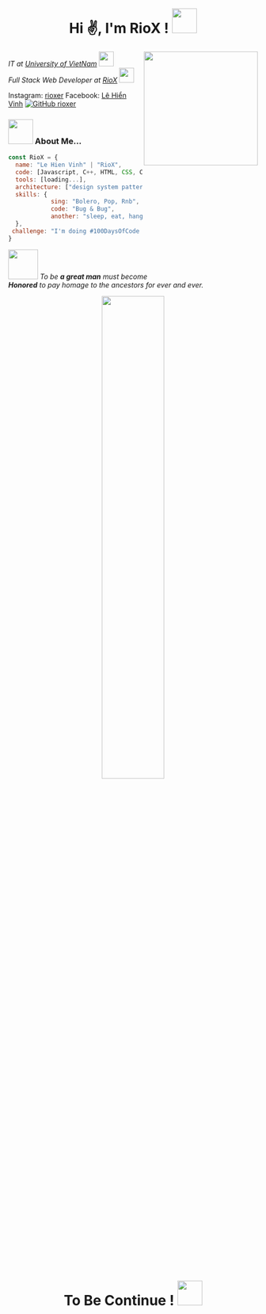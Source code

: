 <h1 align="center"> Hi ✌, I'm RioX ! <img src="https://media.giphy.com/media/mGcNjsfWAjY5AEZNw6/giphy.gif" width="50"></h1>

<img align='right' src="https://media.giphy.com/media/VkJ7okLnPBTy0/giphy.gif" width="230">
<p><em>IT at <a href="https://ou.edu.vn/">University of VietNam</a> <img src="https://media.giphy.com/media/fYSnHlufseco8Fh93Z/giphy.gif" width="30">
</br>
Full Stack Web Developer at <a href="https://facebook.com/rioxer.dev">RioX</a> <img src="https://media.giphy.com/media/WUlplcMpOCEmTGBtBW/giphy.gif" width="30"> 
</em></p>

Instagram: [rioxer](https://www.instagram.com/rioxer.dev/)
Facebook: [Lê Hiển Vinh](https://facebook.com/rioxer.dev)
[![GitHub rioxer](https://img.shields.io/github/followers/thaiane?label=follow&style=social)](https://github.com/rioxer)

### <img src="https://media.giphy.com/media/VgCDAzcKvsR6OM0uWg/giphy.gif" width="50"> About Me...  

```javascript
const RioX = {
  name: "Le Hien Vinh" | "RioX",
  code: [Javascript, C++, HTML, CSS, C#, Python, Java],
  tools: [loading...],
  architecture: ["design system pattern"...],
  skills: {
            sing: "Bolero, Pop, Rnb",
            code: "Bug & Bug",
            another: "sleep, eat, hangout..."
  },
 challenge: "I'm doing #100DaysOfCode Reactjs learning challenge . . ."
}
```

<img src="https://media.giphy.com/media/11bkg7uuZJRtza/giphy.gif" width="60"> <em>To be <strong>a great man</strong> must become
<br><strong>Honored</strong> to pay homage to the ancestors for ever and ever.</em>

<p align="center">
<img style="margin: 0 auto;" src="https://pbs.twimg.com/media/FYXzsAoUEAEsqje?format=jpg&name=4096x4096" width="50%">
</p>

<h1 align="center"> To Be Continue ! <img src="https://media.giphy.com/media/mGcNjsfWAjY5AEZNw6/giphy.gif" width="50"> </h1>
